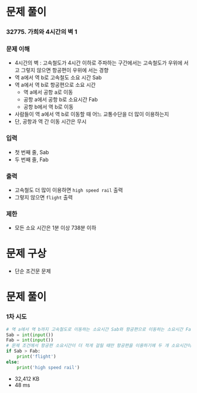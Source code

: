 # 문제 풀이
### 32775. 가희와 4시간의 벽 1
### 문제 이해
* 4시간의 벽 : 고속철도가 4시간 이하로 주파하는 구간에서는 고속철도가 우위에 서고 그렇지 않으면 항공편이 우위에 서는 경향
* 역 a에서 역 b로 고속철도 소요 시간 Sab
* 역 a에서 역 b로 항공편으로 소요 시간
  * 역 a에서 공항 a로 이동
  * 공항 a에서 공항 b로 소요시간 Fab
  * 공항 b에서 역 b로 이동
* 사람들이 역 a에서 역 b로 이동할 때 어느 교통수단을 더 많이 이용하는지
* 단, 공항과 역 간 이동 시간은 무시
### 입력
* 첫 번째 줄, Sab
* 두 번째 줄, Fab
### 출력
* 고속철도 더 많이 이용하면 ```high speed rail``` 출력
* 그렇지 않으면 ```flight``` 출력
### 제한
* 모든 소요 시간은 1분 이상 738분 이하
# 문제 구상
* 단순 조건문 문제
# 문제 풀이
### 1차 시도
```python
# 역 a에서 역 b까지 고속철도로 이동하는 소요시간 Sab와 항공편으로 이동하는 소요시간 Fab
Sab = int(input())
Fab = int(input())
# 문제 조건에서 항공편 소요시간이 더 적게 걸릴 때만 항공편을 이용하기에 두 개 소요시간이 같다면 고속철도를 탄다고 가정
if Sab > Fab:
    print('flight')
else:
    print('high speed rail')
```
* 32,412 KB
* 48 ms
